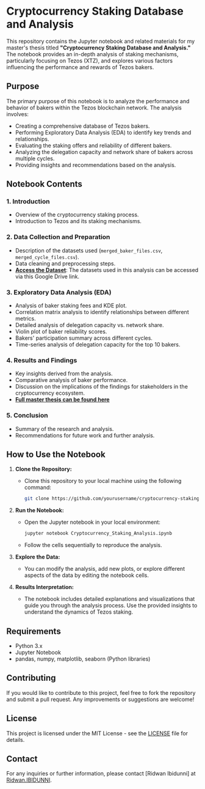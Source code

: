 # Cryptocurrency Staking Database and Analysis

This repository contains the Jupyter notebook and related materials for my master's thesis titled **"Cryptocurrency Staking Database and Analysis."** The notebook provides an in-depth analysis of staking mechanisms, particularly focusing on Tezos (XTZ), and explores various factors influencing the performance and rewards of Tezos bakers.

## Purpose

The primary purpose of this notebook is to analyze the performance and behavior of bakers within the Tezos blockchain network. The analysis involves:

- Creating a comprehensive database of Tezos bakers.
- Performing Exploratory Data Analysis (EDA) to identify key trends and relationships.
- Evaluating the staking offers and reliability of different bakers.
- Analyzing the delegation capacity and network share of bakers across multiple cycles.
- Providing insights and recommendations based on the analysis.

## Notebook Contents

### 1. **Introduction**
   - Overview of the cryptocurrency staking process.
   - Introduction to Tezos and its staking mechanisms.

### 2. **Data Collection and Preparation**
   - Description of the datasets used (`merged_baker_files.csv`, `merged_cycle_files.csv`).
   - Data cleaning and preprocessing steps.
   - **[Access the Dataset](https://drive.google.com/drive/folders/1njc2F8vt3D2AXB6EGL9EESDoUgj585at)**: The datasets used in this analysis can be accessed via this Google Drive link.

### 3. **Exploratory Data Analysis (EDA)**
   - Analysis of baker staking fees and KDE plot.
   - Correlation matrix analysis to identify relationships between different metrics.
   - Detailed analysis of delegation capacity vs. network share.
   - Violin plot of baker reliability scores.
   - Bakers' participation summary across different cycles.
   - Time-series analysis of delegation capacity for the top 10 bakers.

### 4. **Results and Findings**
   - Key insights derived from the analysis.
   - Comparative analysis of baker performance.
   - Discussion on the implications of the findings for stakeholders in the cryptocurrency ecosystem.
   - **[Full master thesis can be found here](https://docs.google.com/document/d/10_u8-unVk_W_6lTZ30My_n8HPvz9fRHBcpaG8s4lz9M/edit?usp=sharing)**

### 5. **Conclusion**
   - Summary of the research and analysis.
   - Recommendations for future work and further analysis.

## How to Use the Notebook

1. **Clone the Repository:**
   - Clone this repository to your local machine using the following command:
     ```bash
     git clone https://github.com/yourusername/cryptocurrency-staking-analysis.git
     ```


2. **Run the Notebook:**
   - Open the Jupyter notebook in your local environment:
     ```bash
     jupyter notebook Cryptocurrency_Staking_Analysis.ipynb
     ```
   - Follow the cells sequentially to reproduce the analysis.

3. **Explore the Data:**
   - You can modify the analysis, add new plots, or explore different aspects of the data by editing the notebook cells.

4. **Results Interpretation:**
   - The notebook includes detailed explanations and visualizations that guide you through the analysis process. Use the provided insights to understand the dynamics of Tezos staking.

## Requirements

- Python 3.x
- Jupyter Notebook
- pandas, numpy, matplotlib, seaborn (Python libraries)

## Contributing

If you would like to contribute to this project, feel free to fork the repository and submit a pull request. Any improvements or suggestions are welcome!

## License

This project is licensed under the MIT License - see the [LICENSE](LICENSE) file for details.

## Contact

For any inquiries or further information, please contact [Ridwan Ibidunni] at [Ridwan.IBIDUNNI](Ridwan.IBIDUNN@um6p.ma).


